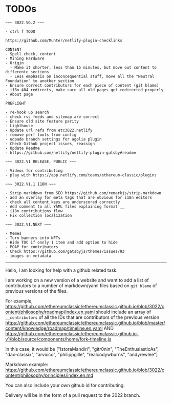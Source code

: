 # TODOs

```
~~~ 3022.VO.2 ~~~

- ctrl f TODO

https://github.com/Munter/netlify-plugin-checklinks

CONTENT
- Spell check, content
- Mining Hardware
- Origin
  - Make it shorter, less than 15 minutes, but move out content to differente sections
  - Less emphasis on inconcequential stuff, move all the "Neutral Foundation" to another section
- Ensure correct contributors for each piece of content (git blame)
- i18n 404 redirects, make sure all old pages get redirected properly
- About page

PREFLIGHT

- re-hook up search
- check rss feeds and sitemap are correct
- Ensure old site feature parity
- Lighthouse
- Update url refs from etc3022.netlify
- remove perf tools from config
- udpade branch settings for agolia plugin
- Check Github project issues, reassign
- Update Readme
- https://github.com/netlify/netlify-plugin-gatsby#readme

~~~ 3022.V1 RELEASE, PUBLIC ~~~

- Videos for contributing
- play with https://app.netlify.com/teams/ethereum-classic/plugins

~~~ 3022.V1.1 I18N ~~~

- Strip markdown from SEO https://github.com/remarkjs/strip-markdown
- add an overlay for meta tags that are obvious for i18n editors
- check all content keys are underscored correctly
- Add comment to all YAML files explaining format __
- i18n contributions flow
- Fix collection localization

~~~ 3022.V1.NEXT ~~~

- Memes
- Turn banners into NFTs
- Hide TOC if onnly 1 item and add option to hide
- POAP for contributors
- Check https://github.com/gatsbyjs/themes/issues/93
- images in metadata
```

---

Hello, I am looking for help with a github related task.

I am working on a new version of a website and want to add a list of contributors to a number of markdown/yaml files based on `git blame` of previous versions of the files.

For example, https://github.com/ethereumclassic/ethereumclassic.github.io/blob/3022/content/philosophy/roadmap/index.en.yaml
should include an array of `__contributors` of all the IDs that are contributors of the previous version https://github.com/ethereumclassic/ethereumclassic.github.io/blob/master/content/knowledge/roadmap/timeline.en.yaml AND https://github.com/ethereumclassic/ethereumclassic.github.io-v1/blob/source/components/home/fork-timeline.js

In this case, it would be ["IstoraMandiri", "gitr0nin", "TheEnthusiasticAs", "dax-classix", "arvicco", "philippgille", "realcodywburns", "andyrewlee"]

Markdown example: https://github.com/ethereumclassic/ethereumclassic.github.io/blob/3022/content/philosophy/principles/index.en.md

You can also include your own github id for contributing.

Delivery will be in the form of a pull request to the 3022 branch.
